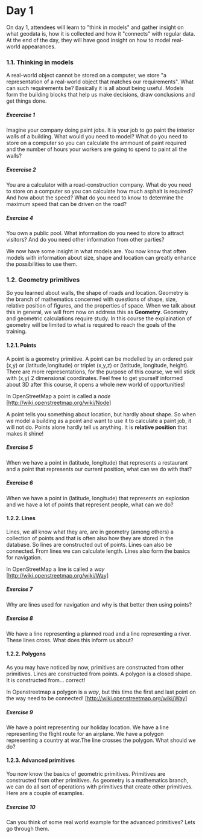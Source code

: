 # Day 1

 On day 1, attendees will learn to "think in models" and gather insight on what geodata is, how it is collected and how it "connects" with regular data. At the end of the day, they will have good insight on how to model real-world appearances.

 ### 1.1. Thinking in models
 A real-world object cannot be stored on a computer, we store "a representation of a real-world object that matches our requirements". What can such requirements be? Basically it is all about being useful. Models form the building blocks that help us make decisions, draw conclusions and get things done.

 ##### Excercise 1
 Imagine your company doing paint jobs. It is your job to go paint the interior walls of a building. What would you need to model? What do you need to store on a computer so you can calculate the ammount of paint required and the number of hours your workers are going to spend to paint all the walls?

 ##### Excercise 2
 You are a calculator with a road-construction company. What do you need to store on a computer so you can calculate how much asphalt is required? And how about the speed? What do you need to know to determine the maximum speed that can be driven on the road?

 ##### Exercise 4
 You own a public pool. What information do you need to store to attract visitors? And do you need other information from other parties?

 We now have some insight in what models are. You now know that often models with information about size, shape and location can greatly enhance the possibilities to use them.

 ### 1.2. Geometry primitives

 So you learned about walls, the shape of roads and location. Geometry is the branch of mathematics concerned with questions of shape, size, relative position of figures, and the properties of space. When we talk about this in general, we will from now on address this as __Geometry__. Geometry and geometric calculations require study. In this course the explaination of geometry will be limited to what is required to reach the goals of the training.

 #### 1.2.1. Points
 A point is a geometry primitive. A point can be modelled by an ordered pair (x,y) or (latitude,longitude) or triplet (x,y,z) or (latitude, longitude, height). There are more representations, for the purpose of this course, we will stick with (x,y) 2 dimensional coordinates. Feel free to get yourself informed about 3D after this course, it opens a whole new world of opportunities!

 In OpenStreetMap a point is called a _node_ [http://wiki.openstreetmap.org/wiki/Node]

 A point tells you something about location, but hardly about shape. So when we model a building as a point and want to use it to calculate a paint job, it will not do. Points alone hardly tell us anything. It is __relative position__ that makes it shine!

 ##### Exercise 5
 When we have a point in (latitude, longitude) that represents a restaurant and a point that represents our current position, what can we do with that?

 ##### Exercise 6
 When we have a point in (latitude, longitude) that represents an explosion and we have a lot of points that represent people, what can we do?

 #### 1.2.2. Lines
 Lines, we all know what they are, are in geometry (among others) a collection of points and that is often also how they are stored in the database. So lines are constructed out of points. Lines can also be connected. From lines we can calculate length. Lines also form the basics for navigation.

 In OpenStreetMap a line is called a _way_ [http://wiki.openstreetmap.org/wiki/Way]

 ##### Exercise 7
 Why are lines used for navigation and why is that better then using points?

 ##### Exercise 8
 We have a line representing a planned road and a line representing a river. These lines cross. What does this inform us about?

 #### 1.2.2. Polygons
 As you may have noticed by now, primitives are constructed from other primitives. Lines are constructed from points. A polygon is a closed shape. It is constructed from... correct!

 In Openstreetmap a polygon is a _way_, but this time the first and last point on the way need to be connected!
 [http://wiki.openstreetmap.org/wiki/Way]

 ##### Exercise 9
 We have a point representing our holiday location. We have a line representing the flight route for an airplane. We have a polygon representing a country at war.The line crosses the polygon. What should we do?

 #### 1.2.3. Advanced primitives
 You now know the basics of geometric primitives. Primitives are constructed from other primitives. As geometry is a mathematics branch, we can do all sort of operations with primitives that create other primitives. Here are a couple of examples.

 ##### Exercise 10

 Can you think of some real world example for the advanced primitives? Lets go through them.
